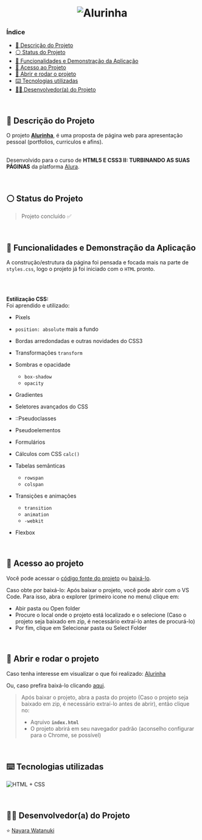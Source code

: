 <h1 align="center">
  <img alt="Alurinha" src="https://raw.githubusercontent.com/nayarawatanuki/html5-css3-II__alurinha/main/img/readme/alurinha__cover.png"/>
</h1>

### Índice

* [:pencil: Descrição do Projeto](#pencil-descrição-do-projeto)
* [:white_circle: Status do Projeto](#white_circle-status-do-projeto)
* [:hammer: Funcionalidades e Demonstração da Aplicação](#hammer-funcionalidades-e-demonstração-da-aplicação)
* [:open_file_folder: Acesso ao Projeto](#open_file_folder-acesso-ao-projeto)
* [:rocket: Abrir e rodar o projeto](#rocket-abrir-e-rodar-o-projeto)
* [:keyboard: Tecnologias utilizadas](#keyboard-tecnologias-utilizadas)
* [:woman_technologist: Desenvolvedor(a) do Projeto](#woman_technologist-desenvolvedora-do-projeto)

</br>

## :pencil: Descrição do Projeto
O projeto **[Alurinha](https://nayarawatanuki.github.io/html5-css3-II__alurinha/)**, é uma proposta de página web para apresentação pessoal (portfolios, curriculos e afins).

</br>Desenvolvido para o curso de **HTML5 E CSS3 II: TURBINANDO AS SUAS PÁGINAS** da platforma [Alura](https://www.alura.com.br/).

</br>

## :white_circle: Status do Projeto
> Projeto concluído :white_check_mark:

</br>

## :hammer: Funcionalidades e Demonstração da Aplicação
A construção/estrutura da página foi pensada e focada mais na parte de `styles.css`, logo o projeto já foi iniciado com o `HTML` pronto. 

</br>
</br>

**Estilização CSS:**</br>
Foi aprendido e utilizado: 

- Pixels
- `position: absolute` mais a fundo
- Bordas arredondadas e outras novidades do CSS3
- Transformações `transform`
- Sombras e opacidade
  - `box-shadow`
  - `opacity`
- Gradientes
- Seletores avançados do CSS
- ::Pseudoclasses
- Pseudoelementos
- Formulários
- Cálculos com CSS `calc()`
- Tabelas semânticas
  - `rowspan`
  - `colspan`

- Transições e animações
  - `transition`
  - `animation`
  - `-webkit`

- Flexbox

</br>

## :open_file_folder: Acesso ao projeto
Você pode acessar o [código fonte do projeto](https://github.com/nayarawatanuki/html5-css3-II__alurinha) ou 
[baixá-lo](https://github.com/nayarawatanuki/html5-css3-II__alurinha/archive/refs/heads/main.zip).

Caso obte por baixá-lo: 
Após baixar o projeto, você pode abrir com o VS Code. Para isso, abra o explorer (primeiro icone no menu) clique em:
- Abir pasta ou Open folder
- Procure o local onde o projeto está localizado e o selecione (Caso o projeto seja baixado em zip, é necessário extraí-lo antes de procurá-lo)
- Por fim, clique em Selecionar pasta ou Select Folder

</br>

## :rocket: Abrir e rodar o projeto
Caso tenha interesse em visualizar o que foi realizado: [Alurinha](https://nayarawatanuki.github.io/html5-css3-II__alurinha/) 

Ou, caso prefira baixá-lo clicando [aqui](https://github.com/nayarawatanuki/html5-css3-II__alurinha/archive/refs/heads/main.zip).

> Após baixar o projeto, abra a pasta do projeto (Caso o projeto seja baixado em zip, é necessário extraí-lo antes de abrir), então clique no:
> - Aqruivo **``index.html``**
> - O projeto abrirá em seu navegador padrão (aconselho configurar para o Chrome, se possível)

</br>

## :keyboard: Tecnologias utilizadas
![HTML + CSS](https://raw.githubusercontent.com/nayarawatanuki/html5-css3-II__alurinha/main/img/readme/html-css.PNG)</br>

</br>

## :woman_technologist: Desenvolvedor(a) do Projeto
:star: [Nayara Watanuki](https://github.com/nayarawatanuki)
